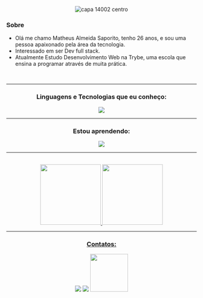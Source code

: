 
 <div align='center'>

![capa 14002 centro](https://user-images.githubusercontent.com/99821267/199598864-9747ccc1-8bd0-4d58-8393-048413c738f5.png)

</div>


### Sobre

- Olá me chamo Matheus Almeida Saporito, tenho 26 anos, e sou uma pessoa apaixonado pela área da tecnologia.
- Interessado em ser Dev full stack.
- Atualmente Estudo Desenvolvimento Web na Trybe, uma escola que ensina a programar através de muita prática.

 <br>
 <hr>
  <h3 align='center'>Linguagens e Tecnologias que eu conheço: </h3>
 
  <p align="center">
  <a href="#" target="_blank">
    <img src="https://skillicons.dev/icons?i=js,html,css,git,react,bootstrap,jest,mysql,nodejs,express,redux" />
  </a>
  </p>
 <hr>
 <h3 align='center'>Estou aprendendo: </h3>

  <p align="center">
  <a href="#" target="_blank">
    <img src="https://skillicons.dev/icons?i=docker,ts,mongodb,styledcomponents" />
  </a>
</p>
  
<hr> 
<br>
 <div align='center'>
<a href="https://github.com/MatheusNF123" target="_blank">
<img height="160em" src="https://github-readme-stats.vercel.app/api/top-langs/?username=MatheusNf123&layout=compact&langs_count=7&theme=dracula"/>
<img height="160em" src="https://github-readme-stats.vercel.app/api?username=MatheusNf123&show_icons=true&theme=dracula&include_all_commits=true&count_private=true"/>
</div>
 <hr> 
 
<div align='center'>
  
### Contatos:
<a href="https://www.linkedin.com/in/matheus-almeida-saporito-088450219/" target="_blank"><img src="https://img.shields.io/badge/LinkedIn-0077B5?style=for-the-badge&logo=linkedin&logoColor=white" target="_blank"></a>
<a href="mailto:matheus_cs.nf@hotmail.com"> <img src="https://img.shields.io/badge/Microsoft_Outlook-0078D4?style=for-the-badge&logo=microsoft-outlook&logoColor=white" target="_blank"></a>
 <a href="https://portfolio-ebon-pi-10.vercel.app/" target="_blank" rel="noopener"> <img src="https://user-images.githubusercontent.com/99821267/199720518-e5bdcaea-c16b-44ae-8656-f89f29f97e0f.png" width="100"></a>
 </div>
 


